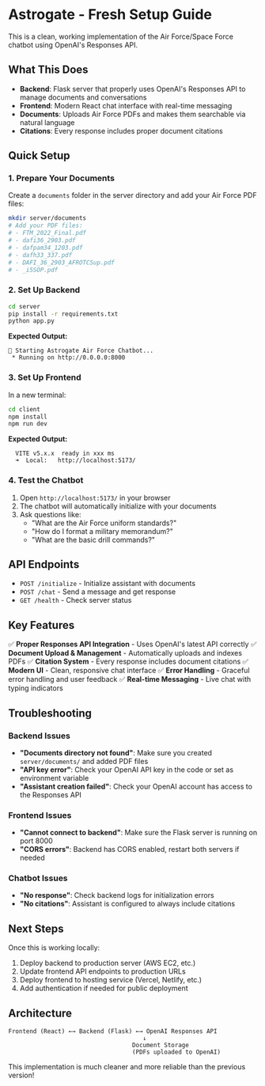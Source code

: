 # Astrogate - Fresh Setup Guide

This is a clean, working implementation of the Air Force/Space Force chatbot using OpenAI's Responses API.

## What This Does

- **Backend**: Flask server that properly uses OpenAI's Responses API to manage documents and conversations
- **Frontend**: Modern React chat interface with real-time messaging
- **Documents**: Uploads Air Force PDFs and makes them searchable via natural language
- **Citations**: Every response includes proper document citations

## Quick Setup

### 1. Prepare Your Documents

Create a `documents` folder in the server directory and add your Air Force PDF files:

```bash
mkdir server/documents
# Add your PDF files:
# - FTM_2022_Final.pdf
# - dafi36_2903.pdf  
# - dafpam34_1203.pdf
# - dafh33_337.pdf
# - DAFI_36_2903_AFROTCSup.pdf
# - _i5SOP.pdf
```

### 2. Set Up Backend

```bash
cd server
pip install -r requirements.txt
python app.py
```

**Expected Output:**
```
🚀 Starting Astrogate Air Force Chatbot...
 * Running on http://0.0.0.0:8000
```

### 3. Set Up Frontend

In a new terminal:
```bash
cd client
npm install
npm run dev
```

**Expected Output:**
```
  VITE v5.x.x  ready in xxx ms
  ➜  Local:   http://localhost:5173/
```

### 4. Test the Chatbot

1. Open `http://localhost:5173/` in your browser
2. The chatbot will automatically initialize with your documents
3. Ask questions like:
   - "What are the Air Force uniform standards?"
   - "How do I format a military memorandum?"
   - "What are the basic drill commands?"

## API Endpoints

- `POST /initialize` - Initialize assistant with documents
- `POST /chat` - Send a message and get response
- `GET /health` - Check server status

## Key Features

✅ **Proper Responses API Integration** - Uses OpenAI's latest API correctly
✅ **Document Upload & Management** - Automatically uploads and indexes PDFs
✅ **Citation System** - Every response includes document citations
✅ **Modern UI** - Clean, responsive chat interface
✅ **Error Handling** - Graceful error handling and user feedback
✅ **Real-time Messaging** - Live chat with typing indicators

## Troubleshooting

### Backend Issues
- **"Documents directory not found"**: Make sure you created `server/documents/` and added PDF files
- **"API key error"**: Check your OpenAI API key in the code or set as environment variable
- **"Assistant creation failed"**: Check your OpenAI account has access to the Responses API

### Frontend Issues
- **"Cannot connect to backend"**: Make sure the Flask server is running on port 8000
- **"CORS errors"**: Backend has CORS enabled, restart both servers if needed

### Chatbot Issues
- **"No response"**: Check backend logs for initialization errors
- **"No citations"**: Assistant is configured to always include citations

## Next Steps

Once this is working locally:
1. Deploy backend to production server (AWS EC2, etc.)
2. Update frontend API endpoints to production URLs
3. Deploy frontend to hosting service (Vercel, Netlify, etc.)
4. Add authentication if needed for public deployment

## Architecture

```
Frontend (React) ←→ Backend (Flask) ←→ OpenAI Responses API
                                      ↓
                                   Document Storage
                                   (PDFs uploaded to OpenAI)
```

This implementation is much cleaner and more reliable than the previous version! 